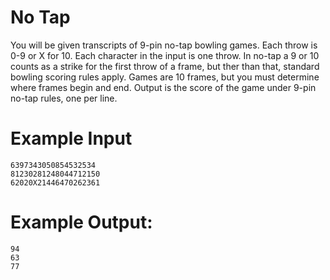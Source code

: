 <!-- RATING: Medium -->
<!-- NAME: NoTap -->
<!-- GENERATOR: generator.py -->
# No Tap

You will be given transcripts of 9-pin no-tap bowling games.  Each throw is 0-9 or X for 10. Each character in the input is one throw.  In no-tap a 9 or 10 counts as a strike for the first throw of a frame, but ther than that, standard bowling scoring rules apply.  Games are 10 frames, but you must determine where frames begin and end.  Output is the score of the game under 9-pin no-tap rules, one per line.

# Example Input
```
6397343050854532534
81230281248044712150
62020X21446470262361
```

# Example Output:
```
94
63
77
```
